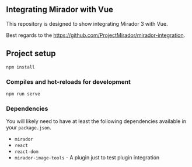 ## Integrating Mirador with Vue

This repository is designed to show integrating Mirador 3 with Vue.

Best regards to the https://github.com/ProjectMirador/mirador-integration.

## Project setup
```
npm install
```

### Compiles and hot-reloads for development
```
npm run serve
```

### Dependencies

You will likely need to have at least the following dependencies available in your `package.json`.

 - `mirador`
 - `react`
 - `react-dom`
 - `mirador-image-tools` - A plugin just to test plugin integration
